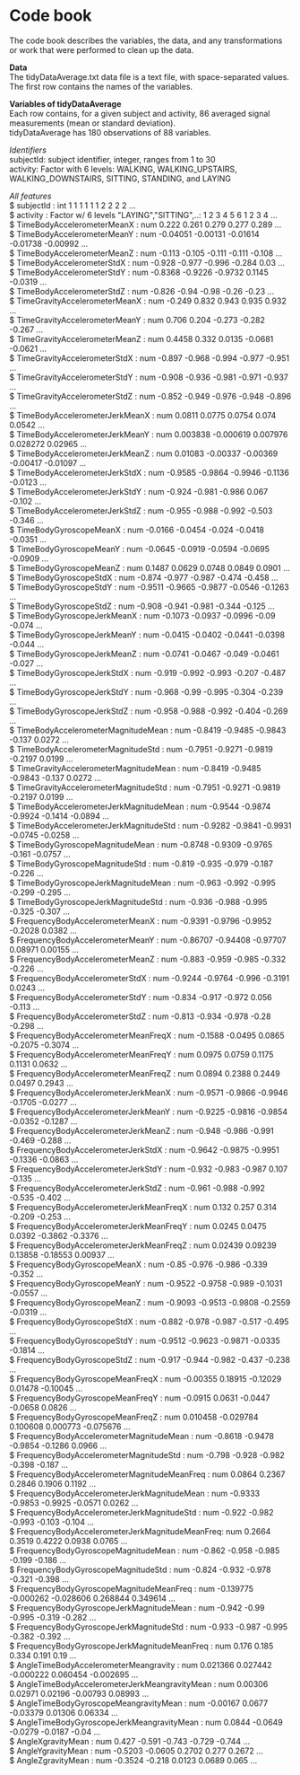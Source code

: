 <b><h1>Code book</b></h1>

The code book describes the variables, the data, and any transformations or work that were performed to clean up the data.

<b>Data</b><BR>
The tidyDataAverage.txt data file is a text file, with space-separated values. The first row contains the names of the variables.




<b>Variables of tidyDataAverage</b><BR>
 Each row contains, for a given subject and activity, 86 averaged signal measurements (mean or standard deviation). <BR>
 tidyDataAverage has 180 observations of 88 variables.
 
 <i>Identifiers</i><BR>
 subjectId: subject identifier, integer, ranges from 1 to 30 <BR>
 activity: Factor with 6 levels: WALKING, WALKING_UPSTAIRS, WALKING_DOWNSTAIRS, SITTING, STANDING, and LAYING<BR>
 
<i>All features</i><BR>
 $ subjectId                                      : int  1 1 1 1 1 1 2 2 2 2 ...<BR>
 $ activity                                       : Factor w/ 6 levels "LAYING","SITTING",..: 1 2 3 4 5 6 1 2 3 4 ...<BR>
 $ TimeBodyAccelerometerMeanX                     : num  0.222 0.261 0.279 0.277 0.289 ...<BR>
 $ TimeBodyAccelerometerMeanY                     : num  -0.04051 -0.00131 -0.01614 -0.01738 -0.00992 ...<BR>
 $ TimeBodyAccelerometerMeanZ                     : num  -0.113 -0.105 -0.111 -0.111 -0.108 ...<BR>
 $ TimeBodyAccelerometerStdX                      : num  -0.928 -0.977 -0.996 -0.284 0.03 ...<BR>
 $ TimeBodyAccelerometerStdY                      : num  -0.8368 -0.9226 -0.9732 0.1145 -0.0319 ...<BR>
 $ TimeBodyAccelerometerStdZ                      : num  -0.826 -0.94 -0.98 -0.26 -0.23 ...<BR>
 $ TimeGravityAccelerometerMeanX                  : num  -0.249 0.832 0.943 0.935 0.932 ...<BR>
 $ TimeGravityAccelerometerMeanY                  : num  0.706 0.204 -0.273 -0.282 -0.267 ...<BR>
 $ TimeGravityAccelerometerMeanZ                  : num  0.4458 0.332 0.0135 -0.0681 -0.0621 ...<BR>
 $ TimeGravityAccelerometerStdX                   : num  -0.897 -0.968 -0.994 -0.977 -0.951 ...<BR>
 $ TimeGravityAccelerometerStdY                   : num  -0.908 -0.936 -0.981 -0.971 -0.937 ...<BR>
 $ TimeGravityAccelerometerStdZ                   : num  -0.852 -0.949 -0.976 -0.948 -0.896 ...<BR>
 $ TimeBodyAccelerometerJerkMeanX                 : num  0.0811 0.0775 0.0754 0.074 0.0542 ...<BR>
 $ TimeBodyAccelerometerJerkMeanY                 : num  0.003838 -0.000619 0.007976 0.028272 0.02965 ...<BR>
 $ TimeBodyAccelerometerJerkMeanZ                 : num  0.01083 -0.00337 -0.00369 -0.00417 -0.01097 ...<BR>
 $ TimeBodyAccelerometerJerkStdX                  : num  -0.9585 -0.9864 -0.9946 -0.1136 -0.0123 ...<BR>
 $ TimeBodyAccelerometerJerkStdY                  : num  -0.924 -0.981 -0.986 0.067 -0.102 ...<BR>
 $ TimeBodyAccelerometerJerkStdZ                  : num  -0.955 -0.988 -0.992 -0.503 -0.346 ...<BR>
 $ TimeBodyGyroscopeMeanX                         : num  -0.0166 -0.0454 -0.024 -0.0418 -0.0351 ...<BR>
 $ TimeBodyGyroscopeMeanY                         : num  -0.0645 -0.0919 -0.0594 -0.0695 -0.0909 ...<BR>
 $ TimeBodyGyroscopeMeanZ                         : num  0.1487 0.0629 0.0748 0.0849 0.0901 ...<BR>
 $ TimeBodyGyroscopeStdX                          : num  -0.874 -0.977 -0.987 -0.474 -0.458 ...<BR>
 $ TimeBodyGyroscopeStdY                          : num  -0.9511 -0.9665 -0.9877 -0.0546 -0.1263 ...<BR>
 $ TimeBodyGyroscopeStdZ                          : num  -0.908 -0.941 -0.981 -0.344 -0.125 ...<BR>
 $ TimeBodyGyroscopeJerkMeanX                     : num  -0.1073 -0.0937 -0.0996 -0.09 -0.074 ...<BR>
 $ TimeBodyGyroscopeJerkMeanY                     : num  -0.0415 -0.0402 -0.0441 -0.0398 -0.044 ...<BR>
 $ TimeBodyGyroscopeJerkMeanZ                     : num  -0.0741 -0.0467 -0.049 -0.0461 -0.027 ...<BR>
 $ TimeBodyGyroscopeJerkStdX                      : num  -0.919 -0.992 -0.993 -0.207 -0.487 ...<BR>
 $ TimeBodyGyroscopeJerkStdY                      : num  -0.968 -0.99 -0.995 -0.304 -0.239 ...<BR>
 $ TimeBodyGyroscopeJerkStdZ                      : num  -0.958 -0.988 -0.992 -0.404 -0.269 ...<BR>
 $ TimeBodyAccelerometerMagnitudeMean             : num  -0.8419 -0.9485 -0.9843 -0.137 0.0272 ...<BR>
 $ TimeBodyAccelerometerMagnitudeStd              : num  -0.7951 -0.9271 -0.9819 -0.2197 0.0199 ...<BR>
 $ TimeGravityAccelerometerMagnitudeMean          : num  -0.8419 -0.9485 -0.9843 -0.137 0.0272 ...<BR>
 $ TimeGravityAccelerometerMagnitudeStd           : num  -0.7951 -0.9271 -0.9819 -0.2197 0.0199 ...<BR>
 $ TimeBodyAccelerometerJerkMagnitudeMean         : num  -0.9544 -0.9874 -0.9924 -0.1414 -0.0894 ...<BR>
 $ TimeBodyAccelerometerJerkMagnitudeStd          : num  -0.9282 -0.9841 -0.9931 -0.0745 -0.0258 ...<BR>
 $ TimeBodyGyroscopeMagnitudeMean                 : num  -0.8748 -0.9309 -0.9765 -0.161 -0.0757 ...<BR>
 $ TimeBodyGyroscopeMagnitudeStd                  : num  -0.819 -0.935 -0.979 -0.187 -0.226 ...<BR>
 $ TimeBodyGyroscopeJerkMagnitudeMean             : num  -0.963 -0.992 -0.995 -0.299 -0.295 ...<BR>
 $ TimeBodyGyroscopeJerkMagnitudeStd              : num  -0.936 -0.988 -0.995 -0.325 -0.307 ...<BR>
 $ FrequencyBodyAccelerometerMeanX                : num  -0.9391 -0.9796 -0.9952 -0.2028 0.0382 ...<BR>
 $ FrequencyBodyAccelerometerMeanY                : num  -0.86707 -0.94408 -0.97707 0.08971 0.00155 ...<BR>
 $ FrequencyBodyAccelerometerMeanZ                : num  -0.883 -0.959 -0.985 -0.332 -0.226 ...<BR>
 $ FrequencyBodyAccelerometerStdX                 : num  -0.9244 -0.9764 -0.996 -0.3191 0.0243 ...<BR>
 $ FrequencyBodyAccelerometerStdY                 : num  -0.834 -0.917 -0.972 0.056 -0.113 ...<BR>
 $ FrequencyBodyAccelerometerStdZ                 : num  -0.813 -0.934 -0.978 -0.28 -0.298 ...<BR>
 $ FrequencyBodyAccelerometerMeanFreqX            : num  -0.1588 -0.0495 0.0865 -0.2075 -0.3074 ...<BR>
 $ FrequencyBodyAccelerometerMeanFreqY            : num  0.0975 0.0759 0.1175 0.1131 0.0632 ...<BR>
 $ FrequencyBodyAccelerometerMeanFreqZ            : num  0.0894 0.2388 0.2449 0.0497 0.2943 ...<BR>
 $ FrequencyBodyAccelerometerJerkMeanX            : num  -0.9571 -0.9866 -0.9946 -0.1705 -0.0277 ...<BR>
 $ FrequencyBodyAccelerometerJerkMeanY            : num  -0.9225 -0.9816 -0.9854 -0.0352 -0.1287 ...<BR>
 $ FrequencyBodyAccelerometerJerkMeanZ            : num  -0.948 -0.986 -0.991 -0.469 -0.288 ...<BR>
 $ FrequencyBodyAccelerometerJerkStdX             : num  -0.9642 -0.9875 -0.9951 -0.1336 -0.0863 ...<BR>
 $ FrequencyBodyAccelerometerJerkStdY             : num  -0.932 -0.983 -0.987 0.107 -0.135 ...<BR>
 $ FrequencyBodyAccelerometerJerkStdZ             : num  -0.961 -0.988 -0.992 -0.535 -0.402 ...<BR>
 $ FrequencyBodyAccelerometerJerkMeanFreqX        : num  0.132 0.257 0.314 -0.209 -0.253 ...<BR>
 $ FrequencyBodyAccelerometerJerkMeanFreqY        : num  0.0245 0.0475 0.0392 -0.3862 -0.3376 ...<BR>
 $ FrequencyBodyAccelerometerJerkMeanFreqZ        : num  0.02439 0.09239 0.13858 -0.18553 0.00937 ...<BR>
 $ FrequencyBodyGyroscopeMeanX                    : num  -0.85 -0.976 -0.986 -0.339 -0.352 ...<BR>
 $ FrequencyBodyGyroscopeMeanY                    : num  -0.9522 -0.9758 -0.989 -0.1031 -0.0557 ...<BR>
 $ FrequencyBodyGyroscopeMeanZ                    : num  -0.9093 -0.9513 -0.9808 -0.2559 -0.0319 ...<BR>
 $ FrequencyBodyGyroscopeStdX                     : num  -0.882 -0.978 -0.987 -0.517 -0.495 ...<BR>
 $ FrequencyBodyGyroscopeStdY                     : num  -0.9512 -0.9623 -0.9871 -0.0335 -0.1814 ...<BR>
 $ FrequencyBodyGyroscopeStdZ                     : num  -0.917 -0.944 -0.982 -0.437 -0.238 ...<BR>
 $ FrequencyBodyGyroscopeMeanFreqX                : num  -0.00355 0.18915 -0.12029 0.01478 -0.10045 ...<BR>
 $ FrequencyBodyGyroscopeMeanFreqY                : num  -0.0915 0.0631 -0.0447 -0.0658 0.0826 ...<BR>
 $ FrequencyBodyGyroscopeMeanFreqZ                : num  0.010458 -0.029784 0.100608 0.000773 -0.075676 ...<BR>
 $ FrequencyBodyAccelerometerMagnitudeMean        : num  -0.8618 -0.9478 -0.9854 -0.1286 0.0966 ...<BR>
 $ FrequencyBodyAccelerometerMagnitudeStd         : num  -0.798 -0.928 -0.982 -0.398 -0.187 ...<BR>
 $ FrequencyBodyAccelerometerMagnitudeMeanFreq    : num  0.0864 0.2367 0.2846 0.1906 0.1192 ...<BR>
 $ FrequencyBodyAccelerometerJerkMagnitudeMean    : num  -0.9333 -0.9853 -0.9925 -0.0571 0.0262 ...<BR>
 $ FrequencyBodyAccelerometerJerkMagnitudeStd     : num  -0.922 -0.982 -0.993 -0.103 -0.104 ...<BR>
 $ FrequencyBodyAccelerometerJerkMagnitudeMeanFreq: num  0.2664 0.3519 0.4222 0.0938 0.0765 ...<BR>
 $ FrequencyBodyGyroscopeMagnitudeMean            : num  -0.862 -0.958 -0.985 -0.199 -0.186 ...<BR>
 $ FrequencyBodyGyroscopeMagnitudeStd             : num  -0.824 -0.932 -0.978 -0.321 -0.398 ...<BR>
 $ FrequencyBodyGyroscopeMagnitudeMeanFreq        : num  -0.139775 -0.000262 -0.028606 0.268844 0.349614 ...<BR>
 $ FrequencyBodyGyroscopeJerkMagnitudeMean        : num  -0.942 -0.99 -0.995 -0.319 -0.282 ...<BR>
 $ FrequencyBodyGyroscopeJerkMagnitudeStd         : num  -0.933 -0.987 -0.995 -0.382 -0.392 ...<BR>
 $ FrequencyBodyGyroscopeJerkMagnitudeMeanFreq    : num  0.176 0.185 0.334 0.191 0.19 ...<BR>
 $ AngleTimeBodyAccelerometerMeangravity          : num  0.021366 0.027442 -0.000222 0.060454 -0.002695 ...<BR>
 $ AngleTimeBodyAccelerometerJerkMeangravityMean  : num  0.00306 0.02971 0.02196 -0.00793 0.08993 ...<BR>
 $ AngleTimeBodyGyroscopeMeangravityMean          : num  -0.00167 0.0677 -0.03379 0.01306 0.06334 ...<BR>
 $ AngleTimeBodyGyroscopeJerkMeangravityMean      : num  0.0844 -0.0649 -0.0279 -0.0187 -0.04 ...<BR>
 $ AngleXgravityMean                              : num  0.427 -0.591 -0.743 -0.729 -0.744 ...<BR>
 $ AngleYgravityMean                              : num  -0.5203 -0.0605 0.2702 0.277 0.2672 ...<BR>
 $ AngleZgravityMean                              : num  -0.3524 -0.218 0.0123 0.0689 0.065 ...<BR></font>
